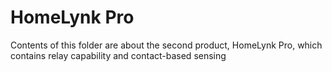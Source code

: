 <h1>HomeLynk Pro</h1>
<p>Contents of this folder are about the second product, HomeLynk Pro, which contains relay capability and contact-based sensing</p>

